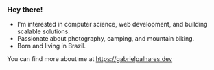 ### Hey there!

- I'm interested in computer science, web development, and building scalable solutions.
- Passionate about photography, camping, and mountain biking.
- Born and living in Brazil.

You can find more about me at https://gabrielpalhares.dev
